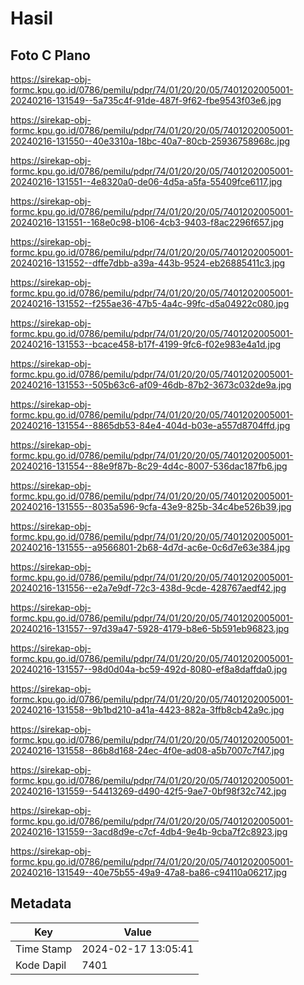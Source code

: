 # Hasil

## Foto C Plano

https://sirekap-obj-formc.kpu.go.id/0786/pemilu/pdpr/74/01/20/20/05/7401202005001-20240216-131549--5a735c4f-91de-487f-9f62-fbe9543f03e6.jpg

https://sirekap-obj-formc.kpu.go.id/0786/pemilu/pdpr/74/01/20/20/05/7401202005001-20240216-131550--40e3310a-18bc-40a7-80cb-25936758968c.jpg

https://sirekap-obj-formc.kpu.go.id/0786/pemilu/pdpr/74/01/20/20/05/7401202005001-20240216-131551--4e8320a0-de06-4d5a-a5fa-55409fce6117.jpg

https://sirekap-obj-formc.kpu.go.id/0786/pemilu/pdpr/74/01/20/20/05/7401202005001-20240216-131551--168e0c98-b106-4cb3-9403-f8ac2296f657.jpg

https://sirekap-obj-formc.kpu.go.id/0786/pemilu/pdpr/74/01/20/20/05/7401202005001-20240216-131552--dffe7dbb-a39a-443b-9524-eb26885411c3.jpg

https://sirekap-obj-formc.kpu.go.id/0786/pemilu/pdpr/74/01/20/20/05/7401202005001-20240216-131552--f255ae36-47b5-4a4c-99fc-d5a04922c080.jpg

https://sirekap-obj-formc.kpu.go.id/0786/pemilu/pdpr/74/01/20/20/05/7401202005001-20240216-131553--bcace458-b17f-4199-9fc6-f02e983e4a1d.jpg

https://sirekap-obj-formc.kpu.go.id/0786/pemilu/pdpr/74/01/20/20/05/7401202005001-20240216-131553--505b63c6-af09-46db-87b2-3673c032de9a.jpg

https://sirekap-obj-formc.kpu.go.id/0786/pemilu/pdpr/74/01/20/20/05/7401202005001-20240216-131554--8865db53-84e4-404d-b03e-a557d8704ffd.jpg

https://sirekap-obj-formc.kpu.go.id/0786/pemilu/pdpr/74/01/20/20/05/7401202005001-20240216-131554--88e9f87b-8c29-4d4c-8007-536dac187fb6.jpg

https://sirekap-obj-formc.kpu.go.id/0786/pemilu/pdpr/74/01/20/20/05/7401202005001-20240216-131555--8035a596-9cfa-43e9-825b-34c4be526b39.jpg

https://sirekap-obj-formc.kpu.go.id/0786/pemilu/pdpr/74/01/20/20/05/7401202005001-20240216-131555--a9566801-2b68-4d7d-ac6e-0c6d7e63e384.jpg

https://sirekap-obj-formc.kpu.go.id/0786/pemilu/pdpr/74/01/20/20/05/7401202005001-20240216-131556--e2a7e9df-72c3-438d-9cde-428767aedf42.jpg

https://sirekap-obj-formc.kpu.go.id/0786/pemilu/pdpr/74/01/20/20/05/7401202005001-20240216-131557--97d39a47-5928-4179-b8e6-5b591eb96823.jpg

https://sirekap-obj-formc.kpu.go.id/0786/pemilu/pdpr/74/01/20/20/05/7401202005001-20240216-131557--98d0d04a-bc59-492d-8080-ef8a8daffda0.jpg

https://sirekap-obj-formc.kpu.go.id/0786/pemilu/pdpr/74/01/20/20/05/7401202005001-20240216-131558--9b1bd210-a41a-4423-882a-3ffb8cb42a9c.jpg

https://sirekap-obj-formc.kpu.go.id/0786/pemilu/pdpr/74/01/20/20/05/7401202005001-20240216-131558--86b8d168-24ec-4f0e-ad08-a5b7007c7f47.jpg

https://sirekap-obj-formc.kpu.go.id/0786/pemilu/pdpr/74/01/20/20/05/7401202005001-20240216-131559--54413269-d490-42f5-9ae7-0bf98f32c742.jpg

https://sirekap-obj-formc.kpu.go.id/0786/pemilu/pdpr/74/01/20/20/05/7401202005001-20240216-131559--3acd8d9e-c7cf-4db4-9e4b-9cba7f2c8923.jpg

https://sirekap-obj-formc.kpu.go.id/0786/pemilu/pdpr/74/01/20/20/05/7401202005001-20240216-131549--40e75b55-49a9-47a8-ba86-c94110a06217.jpg


## Metadata

| Key        | Value               |
| ---------- | ------------------- |
| Time Stamp | 2024-02-17 13:05:41 |
| Kode Dapil | 7401                |



